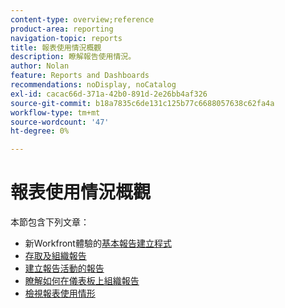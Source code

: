 ```yaml
---
content-type: overview;reference
product-area: reporting
navigation-topic: reports
title: 報表使用情況概觀
description: 瞭解報告使用情況。
author: Nolan
feature: Reports and Dashboards
recommendations: noDisplay, noCatalog
exl-id: cacac66d-371a-42b0-891d-2e26bb4af326
source-git-commit: b18a7835c6de131c125b77c6688057638c62fa4a
workflow-type: tm+mt
source-wordcount: '47'
ht-degree: 0%

---
```


# 報表使用情況概觀

本節包含下列文章：

* 新Workfront體驗的[基本報告建立程式](https://experienceleague.adobe.com/zh-hant/docs/workfront-learn/tutorials-workfront/home)
* [存取及組織報告](../../../reports-and-dashboards/reports/report-usage/access-organize-reports.md)
* [建立報告活動的報告](../../../reports-and-dashboards/reports/report-usage/create-report-reporting-activities.md)
* [瞭解如何在儀表板上組織報告](../../../reports-and-dashboards/reports/report-usage/understand-how-organize-reports-dashboard.md)
* [檢視報表使用情形](../../../reports-and-dashboards/reports/report-usage/view-report-usage.md)
